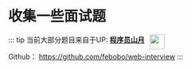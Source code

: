 # 收集一些面试题

::: tip
当前大部分题目来自于UP: **[程序员山月](https://space.bilibili.com/28696526?spm_id_from=333.337.0.0)** <img style="width:30px;margin:0 0 0 10px;borderRadius:50%;position:absolute" src="https://avatars.githubusercontent.com/u/13389461?v=4"/>



Github： <https://github.com/febobo/web-interview>
:::
